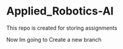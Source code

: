 # Applied_Robotics-AI
This repo is created for storing assignments


Now Im going to Create a new branch

